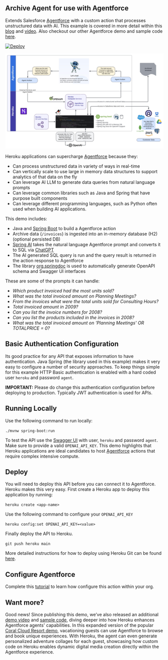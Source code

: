 Archive Agent for use with Agentforce
-------------------------------------

Extends Salesforce [Agentforce](https://www.salesforce.com/agentforce/) with a custom action that processes unstructured data with AI. This example is covered in more detail within this [blog](https://blog.heroku.com/building-supercharged-agents-heroku-agentforce) and [video](https://youtu.be/mNgrdf1GX-w). Also checkout our other Agentforce demo and sample code [here](https://github.com/heroku-reference-apps/agentforce-archive-agent/tree/main?tab=readme-ov-file#want-more).

[![Deploy](https://www.herokucdn.com/deploy/button.svg)](https://heroku.com/deploy)

![Diagram](/images/diagram.jpg)

Heroku applications can supercharge [Agentforce](https://www.salesforce.com/agentforce/) because they:
- Can process unstructured data in variety of ways in real-time
- Can vertically scale to use large in memory data structures to support analytics of that data on the fly 
- Can leverage AI LLM to generate data queries from natural language prompts 
- Can leverage common libraries such as Java and Spring that have purpose built components
- Can leverage different programming languages, such as Python often used when building AI applications.

This demo includes:
- Java and [Spring Boot](https://spring.io/projects/spring-boot) to build a Agentforce action
- Archive data (``/invoices``) is ingested into an in-memory database (H2) (optional persisted DB)
- [Spring AI](https://spring.io/projects/spring-ai) takes the natural language Agentforce prompt and converts it to SQL via [ChatGPT](https://chat.openai.com/)
- The AI generated SQL query is run and the query result is returned in the action response to Agentforce 
- The library [org.springdoc](https://springdoc.org/) is used to automatically generate OpenAPI schema and Swagger UI interfaces

These are some of the prompts it can handle:
- *Which product invoiced had the most units sold?*
- *What was the total invoiced amount on Planning Meetings?*
- *From the invoices what were the total units sold for Consulting Hours?*
- *Total invoiced amount in 2009?*
- *Can you list the invoice numbers for 2008?*
- *Can you list the products included in the invoices in 2008?*
- *What was the total invoiced amount on 'Planning Meetings' OR TOTALPRICE = 0?*

Basic Authentication Configuration
--------------------

Its good practice for any API that exposes information to have authentication. Java Spring (the library used in this example) makes it very easy to configure a number of security approaches. To keep things simple for this example HTTP Basic authentication is enabled with a hard coded user ``heroku`` and password ``agent``. 

**IMPORTANT:** Please do change this authentication configuration before deploying to production. Typically JWT authentication is used for APIs.

Running Locally
---------------

Use the following command to run locally:

```./mvnw spring-boot:run```

To test the API use the
[Swagger UI](http://localhost:8080/swagger-ui/index.html#/query-controller/processQuery) with user, ``heroku`` and password ``agent``. Make sure to provide a valid ``OPENAI_API_KEY``. This demo highlights that Heroku applications are ideal candidates to host [Agentforce](https://www.salesforce.com/agentforce/) actions that require complex intensive compute.

Deploy
------

You will need to deploy this API before you can connect it to Agentforce. Heroku makes this very easy. First create a Heroku app to deploy this application by running:

```heroku create <app-name>```

Use the following command to configure your ```OPENAI_API_KEY```

```heroku config:set OPENAI_API_KEY=<value>```

Finally deploy the API to Heroku.

```git push heroku main```

More detailed instructions for how to deploy using Heroku Git can be found [here](https://devcenter.heroku.com/articles/git#create-a-heroku-remote).

Configure Agentforce
--------------------

Complete this [tutorial](https://github.com/heroku-examples/heroku-agentforce-tutorial?tab=readme-ov-file#creating-agentforce-custom-actions-with-heroku) to learn how configure this action within your org.

Want more?
------------
Good news! Since publishing this demo, we’ve also released an additional [demo video](https://www.youtube.com/watch?v=yd97A9GLFUA&t=2s) and [sample code](https://github.com/heroku-examples/agentforce-collage-agent), diving deeper into how Heroku enhances Agentforce agents' capabilities. In this expanded version of the popular [Coral Cloud Resort demo](https://trailhead.salesforce.com/content/learn/projects/quick-start-explore-the-coral-cloud-sample-app), vacationing guests can use Agentforce to browse and book unique experiences. With Heroku, the agent can even generate personalized adventure collages for each guest, showcasing how custom code on Heroku enables dynamic digital media creation directly within the Agentforce experience.
